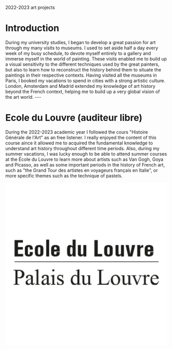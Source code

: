 <p class="pretext">2022-2023 art projects</p>

<h1 class="prestextarticle">Introduction</h1>

<p class="articletext">
During my university studies, I began to develop a great passion for art through my many visits to museums. I used to set aside half a day every week of my busy schedule, to devote myself entirely to a gallery and immerse myself in the world of painting. These visits enabled me to build up a visual sensitivity to the different techniques used by the great painters, but also to learn how to reconstruct the history behind them to situate the paintings in their respective contexts. Having visited all the museums in Paris, I booked my vacations to spend in cities with a strong artistic culture. London, Amsterdam and Madrid extended my knowledge of art history beyond the French context, helping me to build up a very global vision of the art world.
---
<div class="containerr">
  <div class="text-column">
    <h1 class="prestextarticle">Ecole du Louvre (auditeur libre)</h1>
    <p class="articletext">
      During the 2022-2023 academic year I followed the cours "Histoire Générale de l'Art" as an free listener. I really enjoyed the content of this course aince it allowed me to acquired the fundamental knowledge to understand art history throughout different time periods. Also, during my summer vacations, I was lucky enough to be able to attend summer courses at the École du Louvre to learn more about artists such as Van Gogh, Goya and Picasso, as well as some important periods in the history of French art, such as "the Grand Tour des artistes en voyageurs français en Italie", or more specific themes such as the technique of pastels.
      <br> 
    </p>
  </div>
  <div class="photo-column">
    <div class="profilepic2">
      <img src="images/Louvre.png?raw=true" alt="louvre" class="profilepic2"/>
    </div>
  </div>
</div>

